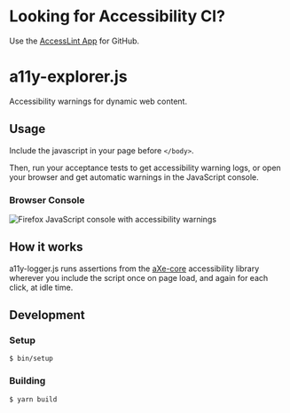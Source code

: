# Looking for Accessibility CI?

Use the [AccessLint App](https://app.accesslint.com) for GitHub.

# a11y-explorer.js

Accessibility warnings for dynamic web content.

## Usage

Include the javascript in your page before `</body>`.

Then, run your acceptance tests to get accessibility warning logs,
or open your browser and get automatic warnings in the JavaScript console.

### Browser Console

![Firefox JavaScript console with accessibility warnings](https://cloud.githubusercontent.com/assets/108163/15451467/c36dd858-1f91-11e6-9c5f-7a945c7b38f7.png)

## How it works

a11y-logger.js runs assertions from the
[aXe-core](https://github.com/dequelabs/axe-core) accessibility library wherever
you include the script once on page load, and again for each click, at idle time.

## Development

### Setup

    $ bin/setup

### Building

    $ yarn build
